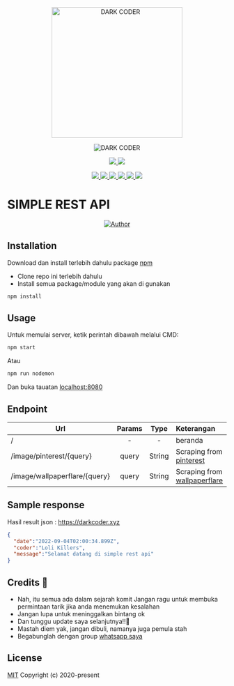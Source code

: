 <div align="center">
<img src="https://telegra.ph/file/7c6f01f90025391361689.png" alt="DARK CODER" width="300" />

![DARK CODER](https://socialify.git.ci/LoliKillers/simple-rest-api/image?description=1&font=Source%20Code%20Pro&forks=1&language=1&owner=1&pattern=Floating%20Cogs&stargazers=1&theme=Dark) <br>

<p align="center">
<a href="https://wa.me/6285785445412" alt="Whatsapp!"> <img src="https://aleen42.github.io/badges/src/whatsapp.svg" /> </a>
<a href="https://github.com/LoliKillers/simple-rest-api/graphs/commit-activity" alt="Maintenance"> <img src="https://img.shields.io/badge/Maintained%3F-yes-green.svg" /> </a>
</p>
<p align="center">
<a href="https://github.com/LoliKillers/simple-rest-api" alt="GitHub closed issues"> <img src="https://img.shields.io/github/issues-closed-raw/LoliKillers/simple-rest-api?style=flat&logo=github&color=success" /> </a>
<a href="https://github.com/LoliKillers/simple-rest-api" alt="GitHub commit activity"> <img src="https://img.shields.io/github/commit-activity/m/LoliKillers/simple-rest-api" /> </a>
<a href="https://github.com/LoliKillers/simple-rest-api/graphs/contributors" alt="GitHub contributors"> <img src="https://img.shields.io/github/contributors/LoliKillers/simple-rest-api?style=flat&logo=github" /> </a>
<a href="https://github.com/LoliKillers/simple-rest-api/network/members" alt="GitHub forks"> <img src="https://img.shields.io/github/forks/LoliKillers/simple-rest-api?label=Forks&logo=github" /> </a>
<a href="https://github.com/LoliKillers/simple-rest-api" alt="GitHub closed pull requests"> <img src="https://img.shields.io/github/issues-pr-closed-raw/LoliKillers/simple-rest-api?color=success" /> </a>
<a href="https://github.com/LoliKillers/simple-rest-api" alt="GitHub issues"> <img src="https://img.shields.io/github/issues-raw/LoliKillers/simple-rest-api?style=flat&logo=github&color=yellow" /> </a>
</p>
</div>

# SIMPLE REST API

>
>
>
</div>
<p align="center">
  <a href="https://github.com/LoliKillers"><img title="Author" src="https://img.shields.io/badge/Author-Loli Killers-red.svg?style=for-the-badge&logo=github" /></a>
  <h4 align="center">
</h4>
</p>

## Installation

Download dan install terlebih dahulu package [npm](https://npmjs.com/)

* Clone repo ini terlebih dahulu
* Install semua package/module yang akan di gunakan
```bash
npm install
```

## Usage

Untuk memulai server, ketik perintah dibawah melalui CMD:
```bash
npm start
```
Atau
```bash
npm run nodemon
```
Dan buka tauatan [localhost:8080](http://localhost:8080/)

## Endpoint

| Url        | Params           | Type | Keterangan |
| ------------- |:-------------:| :-----:|  :-----|
| /      | - | - | beranda  
| /image/pinterest/{query}    | query |  String | Scraping from [pinterest](https://id.pinterest.ca) |
| /image/wallpaperflare/{query}    | query |  String | Scraping from [wallpaperflare](https://wallpaperflare.com) |


## Sample response

Hasil result json : https://darkcoder.xyz
```json
{
  "date":"2022-09-04T02:00:34.899Z",
  "coder":"Loli Killers",
  "message":"Selamat datang di simple rest api"
}
```

## Credits 📍
* Nah, itu semua ada dalam sejarah komit
Jangan ragu untuk membuka permintaan tarik jika anda menemukan kesalahan
* Jangan lupa untuk meninggalkan bintang ok
* Dan tunggu update saya selanjutnya!!👣
* Mastah diem yak, jangan dibuli, namanya juga pemula stah
* Begabunglah dengan group [whatsapp saya](https://chat.whatsapp.com/EH9g1SKf588HXEFY51zQMu)


## License
[MIT](https://choosealicense.com/licenses/mit/)
Copyright (c) 2020-present
